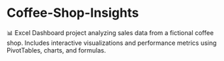 # Coffee-Shop-Insights
📊 Excel Dashboard project analyzing sales data from a fictional coffee shop. Includes interactive visualizations and performance metrics using PivotTables, charts, and formulas.
